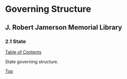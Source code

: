 [0]: ../README.md
[2.1]: state.md

# Governing Structure
## J. Robert Jamerson Memorial Library
### 2.1 State
[Table of Contents][0]

State governing structure.

[Top][2.1]